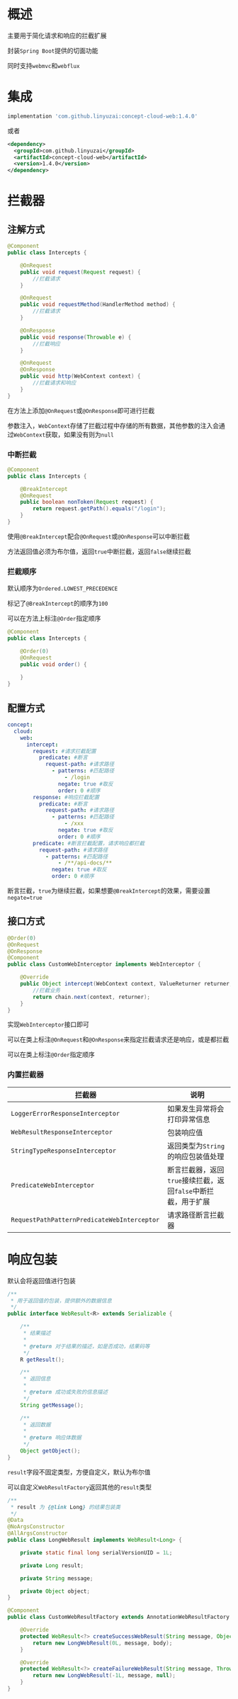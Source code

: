 # 概述

主要用于简化请求和响应的拦截扩展

封装`Spring Boot`提供的切面功能

同时支持`webmvc`和`webflux`

# 集成

```gradle
implementation 'com.github.linyuzai:concept-cloud-web:1.4.0'
```

或者

```xml
<dependency>
  <groupId>com.github.linyuzai</groupId>
  <artifactId>concept-cloud-web</artifactId>
  <version>1.4.0</version>
</dependency>
```

# 拦截器

## 注解方式

```java
@Component
public class Intercepts {

    @OnRequest
    public void request(Request request) {
        //拦截请求
    }

    @OnRequest
    public void requestMethod(HandlerMethod method) {
        //拦截请求
    }

    @OnResponse
    public void response(Throwable e) {
        //拦截响应
    }

    @OnRequest
    @OnResponse
    public void http(WebContext context) {
        //拦截请求和响应
    }
}
```

在方法上添加`@OnRequest`或`@OnResponse`即可进行拦截

参数注入，`WebContext`存储了拦截过程中存储的所有数据，其他参数的注入会通过`WebContext`获取，如果没有则为`null`

### 中断拦截

```java
@Component
public class Intercepts {

    @BreakIntercept
    @OnRequest
    public boolean nonToken(Request request) {
        return request.getPath().equals("/login");
    }
}
```

使用`@BreakIntercept`配合`@OnRequest`或`@OnResponse`可以中断拦截

方法返回值必须为布尔值，返回`true`中断拦截，返回`false`继续拦截

### 拦截顺序

默认顺序为`Ordered.LOWEST_PRECEDENCE`

标记了`@BreakIntercept`的顺序为`100`

可以在方法上标注`@Order`指定顺序

```java
@Component
public class Intercepts {

    @Order(0)
    @OnRequest
    public void order() {
        
    }
}
```

## 配置方式

```yaml
concept:
  cloud:
    web:
      intercept:
        request: #请求拦截配置
          predicate: #断言
            request-path: #请求路径
              - patterns: #匹配路径
                  - /login
                negate: true #取反
                order: 0 #顺序
        response: #响应拦截配置
          predicate: #断言
            request-path: #请求路径
              - patterns: #匹配路径
                  - /xxx
                negate: true #取反
                order: 0 #顺序
        predicate: #断言拦截配置，请求响应都拦截
          request-path: #请求路径
            - patterns: #匹配路径
                - /**/api-docs/**
              negate: true #取反
              order: 0 #顺序
```

断言拦截，`true`为继续拦截，如果想要`@BreakIntercept`的效果，需要设置`negate=true`

## 接口方式

```java
@Order(0)
@OnRequest
@OnResponse
@Component
public class CustomWebInterceptor implements WebInterceptor {

    @Override
    public Object intercept(WebContext context, ValueReturner returner, WebInterceptorChain chain) {
        //拦截业务
        return chain.next(context, returner);
    }
}
```

实现`WebInterceptor`接口即可

可以在类上标注`@OnRequest`和`@OnResponse`来指定拦截请求还是响应，或是都拦截

可以在类上标注`@Order`指定顺序

### 内置拦截器

|拦截器|说明|
|-|-|
|`LoggerErrorResponseInterceptor`|如果发生异常将会打印异常信息|
|`WebResultResponseInterceptor`|包装响应值|
|`StringTypeResponseInterceptor`|返回类型为`String`的响应包装值处理|
|`PredicateWebInterceptor `|断言拦截器，返回`true`接续拦截，返回`false`中断拦截，用于扩展|
|`RequestPathPatternPredicateWebInterceptor `|请求路径断言拦截器|

# 响应包装

默认会将返回值进行包装

```java
/**
 * 用于返回值的包装，提供额外的数据信息
 */
public interface WebResult<R> extends Serializable {

    /**
     * 结果描述
     *
     * @return 对于结果的描述，如是否成功，结果码等
     */
    R getResult();

    /**
     * 返回信息
     *
     * @return 成功或失败的信息描述
     */
    String getMessage();

    /**
     * 返回数据
     *
     * @return 响应体数据
     */
    Object getObject();
}
```

`result`字段不固定类型，方便自定义，默认为布尔值

可以自定义`WebResultFactory`返回其他的`result`类型

```java
/**
 * result 为 {@link Long} 的结果包装类
 */
@Data
@NoArgsConstructor
@AllArgsConstructor
public class LongWebResult implements WebResult<Long> {

    private static final long serialVersionUID = 1L;

    private Long result;

    private String message;

    private Object object;
}

@Component
public class CustomWebResultFactory extends AnnotationWebResultFactory {

    @Override
    protected WebResult<?> createSuccessWebResult(String message, Object body, WebContext context) {
        return new LongWebResult(0L, message, body);
    }

    @Override
    protected WebResult<?> createFailureWebResult(String message, Throwable e, WebContext context) {
        return new LongWebResult(-1L, message, null);
    }
}
```